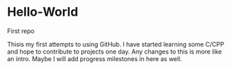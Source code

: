 # Hello-World
First repo


Thisis my first attempts to using GitHub. I have started learning some C/CPP and hope to contribute to projects one day. Any changes to this is more like an intro. Maybe I will add progress milestones in here as well. 
